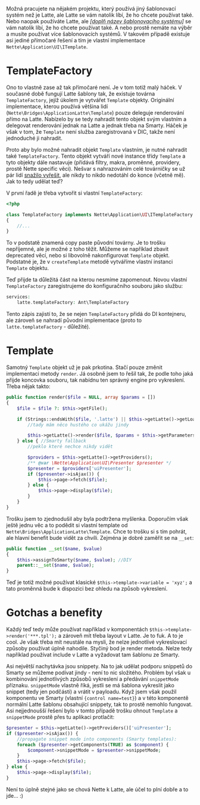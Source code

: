 Možná pracujete na nějakém projektu, který používá jiný šablonovací systém než je Latte, ale Latte se vám natolik líbí, že ho chcete používat také. Nebo naopak používáte Latte, ale *<abbr title="Smarty? Twig? Wtf? Omg?">[doplň název šablonovacího systému]</abbr>* se vám natolik líbí, že ho chcete používat také. A nebo prostě nemáte na výběr a musíte používat více šablonovacích systémů. V takovém případě existuje asi jediné přímočaré řešení a tím je vlastní implementace `Nette\Application\UI\ITemplate`.

# TemplateFactory

Ono to vlastně zase až tak přímočaré není. Je v tom totiž malý háček. V současné době fungují Latte šablony tak, že existuje továrna `TemplateFactory`, jejíž úkolem je vytvářet `Template` objekty. Originální implementace, kterou používá většina lidí (`Nette\Bridges\ApplicationLatte\Template`) pouze deleguje renderování přímo na Latte. Nabízelo by se tedy nahradit tento objekt svým vlastním a delegovat renderování jednak na Latte a jednak třeba na Smarty. Háček je však v tom, že `Template` není služba zaregistrovaná v DIC, takže není jednoduché ji nahradit.

Proto aby bylo možné nahradit objekt `Template` vlastním, je nutné nahradit také `TemplateFactory`. Tento objekt vytváří nové instance třídy `Template` a tyto objekty dále nastavuje (přidává filtry, makra, proměnné, providery, prostě Nette specific věci). Nešvar s nahrazováním celé továrničky se už pár lidí [snažilo vyřešit](https://github.com/nette/application/issues/141), ale nikdy to nikdo nedotáhl do konce (včetně mě). Jak to tedy udělat teď?

V první řadě je třeba vytvořit si vlastní `TemplateFactory`:

```php
<?php

class TemplateFactory implements Nette\Application\UI\ITemplateFactory
{
	//...
}
```

To v podstatě znamená copy paste původní továrny. Je to trošku nepříjemné, ale je možné z toho těžit. Můžeme se například zbavit deprecated věcí, nebo si libovolně nakonfigurovat `Template` objekt. Podstatné je, že v `createTemplate` metodě vytváříme vlastní instanci `Template` objektu.

Teď přijde ta důležitá část na kterou nesmíme zapomenout. Novou vlastní `TemplateFactory` zaregistrujeme do konfiguračního souboru jako službu:

```php
services:
	latte.templateFactory: Ant\TemplateFactory
```

Tento zápis zajistí to, že se nejen `TemplateFactory` přidá do DI kontejneru, ale zároveň se nahradí původní implementace (proto to `latte.templateFactory` - důležité).

# Template

Samotný `Template` objekt už je pak prkotina. Stačí pouze změnit implementaci metody `render`. Já osobně jsem to řešil tak, že podle toho jaká přijde koncovka souboru, tak nabídnu ten správný engine pro vykreslení. Třeba nějak takto:

```php
public function render($file = NULL, array $params = [])
{
	$file = $file ?: $this->getFile();

	if (Strings::endsWith($file, '.latte') || $this->getLatte()->getLoader() instanceof \Latte\Loaders\StringLoader) {
		//tady mám něco hustého co ukážu jindy

		$this->getLatte()->render($file, $params + $this->getParameters());
   	} else { //Smarty fallback
   	    //peklo které nechce nikdy vidět

		$providers = $this->getLatte()->getProviders();
        /** @var \Nette\Application\UI\Presenter $presenter */
        $presenter = $providers['uiPresenter'];
        if ($presenter->isAjax()) {
            $this->page->fetch($file);
        } else {
            $this->page->display($file);
        }
   	}
}
```

Trošku jsem to zjednodušil aby byla podtržena myšlenka. Doporučím však ještě jednu věc a to podědit si vlastní template od `Nette\Bridges\ApplicationLatte\Template`. Chce to trošku si s tím pohrát, ale hlavní benefit bude vidět za chvíli. Zejména je dobré zaměřit se na `__set`:

```php
public function __set($name, $value)
{
	$this->assignToSmarty($name, $value); //DIY
	parent::__set($name, $value);
}
```

Teď je totiž možné používat klasické `$this->template->variable = 'xyz';` a tato proměnná bude k dispozici bez ohledu na způsob vykreslení.

# Gotchas a benefity

Každý teď tedy může používat například v komponentách `$this->template->render('***.tpl');` a zároveň mít třeba layout v Latte. Je to fuk. A to je cool. Je však třeba mít neustále na mysli, že nelze jednotlivé vykreslovací způsoby používat úplně nahodile. Styčiný bod je render metoda. Nelze tedy například používat include v Latte a vyžadovat tam šablonu ze Smarty.

Asi největší nachytávka jsou snippety. Na to jak udělat podporu snippetů do Smarty se můžeme podívat jindy - není to nic složitého. Problém byl však u kombinování jednotlivých způsobů vykreslení a předávání `snippetMode` příznaku. `snippetMode` vlastně říká, jestli se má šablona vykreslit jako snippet (tedy jen podčásti) a vrátit v payloadu. Když jsem však použil komponentu ve Smarty (vlastní `{control name=test}`) a v této komponentě normální Latte šablonu obsahující snippety, tak to prostě nemohlo fungovat. Asi nejjednoušší řešení bylo v tomto případě trošku ohnout `Template` a `snippetMode` prostě přes tu aplikaci protlačit:

```php
$presenter = $this->getLatte()->getProviders()['uiPresenter'];
if ($presenter->isAjax()) {
	//propagate snippet mode into components (Smarty templates):
	foreach ($presenter->getComponents(TRUE) as $component) {
		$component->snippetMode = $presenter->snippetMode;
	}
	$this->page->fetch($file);
} else {
	$this->page->display($file);
}
```

Není to úplně stejné jako se chová Nette k Latte, ale účel to plní dobře a to jde... :)